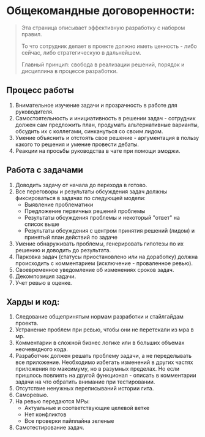 # Общекомандные договоренности:
> Эта страница описывает эффективную разработку с набором правил.
> 
> То что сотрудник делает в проекте должно иметь ценность - либо сейчас, либо стратегическую в дальнейшем.
> 
> Главный принцип: свобода в реализации решений, порядок и дисциплина в процессе разработки.
## Процесс работы
1. Внимательное изучение задачи и прозрачность в работе для руководителя.
2. Самостоятельность и инициативность в решении задач - сотрудник должен сам предложить план, продумать альтернативные варианты, обсудить их с коллегами, синкануться со своим лидом.
3. Умение объяснить и отстоять свое решение - аргументация в пользу какого то решения и умение провести дебаты.
4. Реакции на просьбы руководства в чате при помощи эмоджи.

## Работа с задачами
1. Доводить задачу от начала до перехода в готово.
2. Все переговоры и результаты обсуждения задач должны фиксироваться в задачах по следующей модели:
	- Выявление проблематики
	- Предложение первичных решений проблемы
	- Результаты обсуждения проблемы и некоторый "ответ" на список выше
	- Результаты обсуждения с центром принятия решений (лидом) и принятый план действий по задаче
3. Умение обнаруживать проблемы, генерировать гипотезы по их решению и доводить до результата.
4. Парковка задач (статусы приостановлено или на доработку) должна происходить с комментарием (исключение - проваленное ревью).
5. Своевременное уведомление об изменениях сроков задач.
6. Декомпозиция задачи.
7. Учет ревью в оценке.

## Харды и код:
1. Следование общепринятым нормам разработки и стайлгайдам проекта.
2. Устранение проблем при ревью, чтобы они не перетекали из мра в мр.
3. Комментарии в сложной бизнес логике или в больших объемах неочевидного кода.
4. Разработчик должен решать проблему задачи, а не переделывать все приложение. Необходимо избегать изменений в других частях приложения по максимуму, но в разумных пределах. Но если пришлось повлиять на другой функционал - описать в комментарии задачи на что обратить внимание при тестировании.
5. Отсутствие ненужных переписываний истории гита.
6. Саморевью.
7. На ревью передаются МРы:
   - Актуальные и соответствующие целевой ветке
   - Нет конфликтов
   - Все проверки пайплайна зеленые
8. Самотестирование задач.
